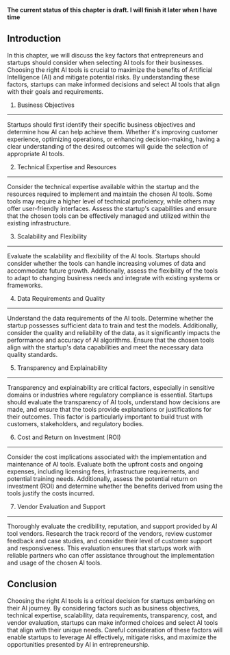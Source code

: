 **The current status of this chapter is draft. I will finish it later when I have time**

Introduction
------------

In this chapter, we will discuss the key factors that entrepreneurs and startups should consider when selecting AI tools for their businesses. Choosing the right AI tools is crucial to maximize the benefits of Artificial Intelligence (AI) and mitigate potential risks. By understanding these factors, startups can make informed decisions and select AI tools that align with their goals and requirements.

1. Business Objectives
----------------------

Startups should first identify their specific business objectives and determine how AI can help achieve them. Whether it's improving customer experience, optimizing operations, or enhancing decision-making, having a clear understanding of the desired outcomes will guide the selection of appropriate AI tools.

2. Technical Expertise and Resources
------------------------------------

Consider the technical expertise available within the startup and the resources required to implement and maintain the chosen AI tools. Some tools may require a higher level of technical proficiency, while others may offer user-friendly interfaces. Assess the startup's capabilities and ensure that the chosen tools can be effectively managed and utilized within the existing infrastructure.

3. Scalability and Flexibility
------------------------------

Evaluate the scalability and flexibility of the AI tools. Startups should consider whether the tools can handle increasing volumes of data and accommodate future growth. Additionally, assess the flexibility of the tools to adapt to changing business needs and integrate with existing systems or frameworks.

4. Data Requirements and Quality
--------------------------------

Understand the data requirements of the AI tools. Determine whether the startup possesses sufficient data to train and test the models. Additionally, consider the quality and reliability of the data, as it significantly impacts the performance and accuracy of AI algorithms. Ensure that the chosen tools align with the startup's data capabilities and meet the necessary data quality standards.

5. Transparency and Explainability
----------------------------------

Transparency and explainability are critical factors, especially in sensitive domains or industries where regulatory compliance is essential. Startups should evaluate the transparency of AI tools, understand how decisions are made, and ensure that the tools provide explanations or justifications for their outcomes. This factor is particularly important to build trust with customers, stakeholders, and regulatory bodies.

6. Cost and Return on Investment (ROI)
--------------------------------------

Consider the cost implications associated with the implementation and maintenance of AI tools. Evaluate both the upfront costs and ongoing expenses, including licensing fees, infrastructure requirements, and potential training needs. Additionally, assess the potential return on investment (ROI) and determine whether the benefits derived from using the tools justify the costs incurred.

7. Vendor Evaluation and Support
--------------------------------

Thoroughly evaluate the credibility, reputation, and support provided by AI tool vendors. Research the track record of the vendors, review customer feedback and case studies, and consider their level of customer support and responsiveness. This evaluation ensures that startups work with reliable partners who can offer assistance throughout the implementation and usage of the chosen AI tools.

Conclusion
----------

Choosing the right AI tools is a critical decision for startups embarking on their AI journey. By considering factors such as business objectives, technical expertise, scalability, data requirements, transparency, cost, and vendor evaluation, startups can make informed choices and select AI tools that align with their unique needs. Careful consideration of these factors will enable startups to leverage AI effectively, mitigate risks, and maximize the opportunities presented by AI in entrepreneurship.
